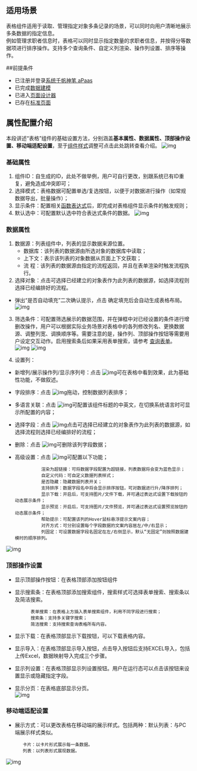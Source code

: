 
## 适用场景

表格组件适用于读取、管理指定对象多条记录的场景，可以同时向用户清晰地展示多条数据的指定信息。  
     例如管理求职者信息时，表格可以同时显示指定数量的求职者信息，并按得分等数据项进行排序操作。支持多个查询条件、自定义列渲染、操作列设置、排序等操作。


##前提条件  

- 已注册并登录[系统千帆神笔 aPaas](https://cloud.tencent.com/document/product/1365/68054)
- 已完成[数据建模](https://cloud.tencent.com/document/product/1365/67951)
- 已进入[页面设计器](https://cloud.tencent.com/document/product/1365/67961)
- 已存在[标准页面](https://cloud.tencent.com/document/product/1365/67961)

## 属性配置介绍
本段讲述“表格”组件的基础设置方法，分别涵盖**基本属性、数据属性、顶部操作设置、移动端适配设置**，至于[组件样式](https://cloud.tencent.com/document/product/1365/67961)调整可点击此处跳转查看介绍。
![img](https://qcloudimg.tencent-cloud.cn/raw/46c7275475f4cf0fa16cf440e38086a4.png)  

### 基础属性
1. 组件ID：自生成的ID，此处不做举例，用户可自行更改，别跟系统已有ID重复，避免造成冲突即可；  
2. 选择模式：表格数据可配置单选/复选按钮，以便于对数据进行操作（如常规数据导出，批量操作）；
3. 显示条件：配置相关[函数表达式](https://cloud.tencent.com/document/product/1365/67905)后，即完成对表格组件显示条件的触发规则；
4. 默认选中：可配置默认选中符合表达式条件的数据。
![img](https://qcloudimg.tencent-cloud.cn/raw/524e766862c64bb5674239bbd6c14256.png)  

### 数据属性  

1. 数据源：列表组件中，列表的显示数据来源位置。  
   - 数据库：该列表的数据源由所选对象的数据库中读取；
   - 上下文：表示该列表的对象数据从页面上下文获取；  
   - 流  程：该列表的数据源由指定的流程返回，并且在表单渲染时触发流程执行。  
2. 选择对象：点击可选择已经建立的对象表作为此列表的数据源，如选择流程则选择已经编排好的流程。  
  - 弹出“是否自动填充”二次确认提示，点击 确定填充后会自动生成表格布局。   
![img](https://qcloudimg.tencent-cloud.cn/raw/8151d0858c5ea2a13a1603fc9f2341af.png)  
3. 筛选条件：可配置筛选展示的数据范围，并在弹框中对已经设置的条件进行增删改操作，用户可以根据实际业务场景对表格中的各列修改列名、更换数据源、调整列宽、调换顺序等。需要注意的是，操作列、顶部操作按钮等需要用户设定交互动作。启用搜索条后如果采用表单搜索，请参考 [查询表单](https://cloud.tencent.com/document/product/1365/67966)。  
![img](https://qcloudimg.tencent-cloud.cn/raw/d7bf29841715b60706f389cb09ddfb5f.png)
![img](https://qcloudimg.tencent-cloud.cn/raw/14f2136e68a41e3480744db2e9c64ca3.png)  

4. 设置列：   

 - 新增列/展示操作列/显示序列号：点击 ![img](https://qcloudimg.tencent-cloud.cn/raw/d7b125c054b9b6e241b8525e6dc37bd5.png)可在表格中看到效果，此为基础性功能，不做叙述。  
 - 字段排序：点击 ![img](https://qcloudimg.tencent-cloud.cn/raw/52a55e5d2f6827fbb922efb803ddaf6b.png)拖动，控制数据列表排序；  
 - 多语言关联：点击 ![img](https://qcloudimg.tencent-cloud.cn/raw/e51bb12b571351163437c5707f9dd448.png)可配置该组件标题的中英文，在切换系统语言时可显示所配置的内容；  
 - 选择字段：点击 ![img](https://qcloudimg.tencent-cloud.cn/raw/9258f9eec38e293d557b6ca76f2daa07.png)点击可选择已经建立的对象表作为此列表的数据源，如选择流程则选择已经编排好的流程；   
 - 删除：点击 ![img](https://qcloudimg.tencent-cloud.cn/raw/1afb7549facba897a7934237750299b4.png)可删除该列字段数据；  
 - 高级设置：点击 ![img](https://qcloudimg.tencent-cloud.cn/raw/83e4921a3966c41a08b7c588a82b9a19.png)可配置以下功能；    

                 渲染为超链接：可将数据字段配置为超链接，列表数据将会变为蓝色显示；  
                 自定义代码：可自定义数据列表样式；  
                 是否隐藏：隐藏数据列表开关；  
                 支持排序：数据字段名中将会显示排序按钮，可对数据进行升/降序排列；
                 显示下载：开启后，可支持图片/文件下载，并可通过表达式设置下载按钮的动态展示条件；
                 显示预览：开启后，可支持图片/文件预览，并可通过表达式设置预览按钮的动态展示条件；
                 帮助提示：可配置该列的Hover鼠标悬浮提示文案内容；  
                 对齐方式：可分别设置每个字段数据的文案内容居左/中/右显示；  
                 列固定：可设置数据字段名固定在左/右侧显示，默认“无固定”则按照数据建模时的顺序排列。  
![img](https://qcloudimg.tencent-cloud.cn/raw/cbc0fb7ef12d6689973592e75cc477a8.png)

### 顶部操作设置 
- 显示顶部操作按钮：在表格顶部添加按钮组件   
- 显示搜索条：在表格顶部添加搜索组件，搜索样式可选择表单搜索、搜索条以及简洁搜索。  

            表单搜索：在表格上方插入表单搜索组件，利用不同字段进行搜索；
            搜索条：支持多关键字搜索； 
            简洁搜索：支持搜索查询表格所有内容。
 
- 显示下载：在表格顶部显示下载按钮，可以下载表格内容。  
- 显示导入：在表格顶部显示导入按钮，点击导入按钮后支持EXCEL导入，包括上传Excel，数据映射导入完成三个步骤。  
- 显示列设置：在表格顶部显示列设置按钮。用户在运行态可以点击该按钮来设置显示或隐藏指定字段。  
- 显示分页：在表格底部显示分页。  
![img](https://qcloudimg.tencent-cloud.cn/raw/c02eb23112ebf29f15500703257aed96.png)

### 移动端适配设置  
- 展示方式：可以更改表格在移动端的展示样式。包括两种：默认列表：与PC端展示样式类似。  

         卡片：以卡片形式展示每一条数据。  
         列表：以列表形式展现数据。

![img](https://qcloudimg.tencent-cloud.cn/raw/b7149889973646470580dcbdb73efdd5.png)  